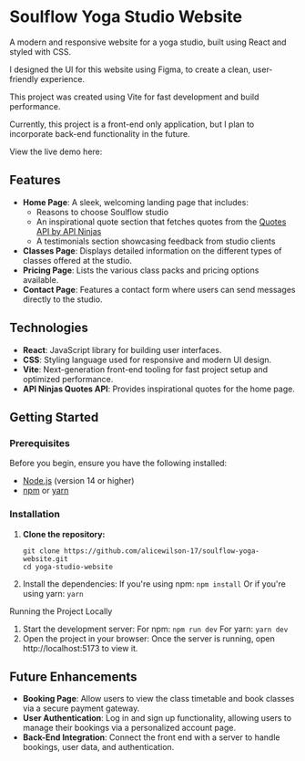 # Soulflow Yoga Studio Website

A modern and responsive website for a yoga studio, built using React and styled with CSS.  

I designed the UI for this website using Figma, to create a clean, user-friendly experience.

This project was created using Vite for fast development and build performance.

Currently, this project is a front-end only application, but I plan to incorporate back-end functionality in the future.

View the live demo here: 

## Features

- **Home Page**: A sleek, welcoming landing page that includes:
  - Reasons to choose Soulflow studio
  - An inspirational quote section that fetches quotes from the [Quotes API by API Ninjas](https://api-ninjas.com/api/quotes)
  - A testimonials section showcasing feedback from studio clients
- **Classes Page**: Displays detailed information on the different types of classes offered at the studio.
- **Pricing Page**: Lists the various class packs and pricing options available.
- **Contact Page**: Features a contact form where users can send messages directly to the studio.

## Technologies
- **React**: JavaScript library for building user interfaces.
- **CSS**: Styling language used for responsive and modern UI design.
- **Vite**: Next-generation front-end tooling for fast project setup and optimized performance.
- **API Ninjas Quotes API**: Provides inspirational quotes for the home page.

## Getting Started

### Prerequisites
Before you begin, ensure you have the following installed:
- [Node.js](https://nodejs.org/) (version 14 or higher)
- [npm](https://www.npmjs.com/) or [yarn](https://yarnpkg.com/)

### Installation

1. **Clone the repository:**
   ```
   git clone https://github.com/alicewilson-17/soulflow-yoga-website.git
   cd yoga-studio-website
   ```

2. Install the dependencies: If you're using npm:
```npm install```
Or if you're using yarn:
```yarn```

Running the Project Locally
1. Start the development server: For npm:
```npm run dev```
For yarn:
```yarn dev```
2. Open the project in your browser: Once the server is running, open http://localhost:5173 to view it.

## Future Enhancements
- **Booking Page**: Allow users to view the class timetable and book classes via a secure payment gateway.
- **User Authentication**: Log in and sign up functionality, allowing users to manage their bookings via a personalized account page.
- **Back-End Integration**: Connect the front end with a server to handle bookings, user data, and authentication.
